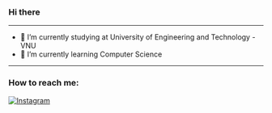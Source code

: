 ### Hi there 
<hr/>

- 🔭 I’m currently studying at University of Engineering and Technology - VNU
- 🌱 I’m currently learning Computer Science
<hr/>

### How to reach me: 
[![Instagram](https://img.shields.io/badge/Instagram-E4405F?style=for-the-badge&logo=instagram&logoColor=white)](https://www.instagram.com/hiennguyen11902/)
